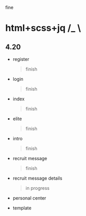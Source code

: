 
fine
# html+scss+jq /_ \

## 4.20
* register 
    > finish

* login 
    > finish

* index 
    > finish

* elite
    > finish

* intro 
    > finish

* recruit message
    > finish
    
* recruit message details
    > in progress  
    
* personal center

* template
